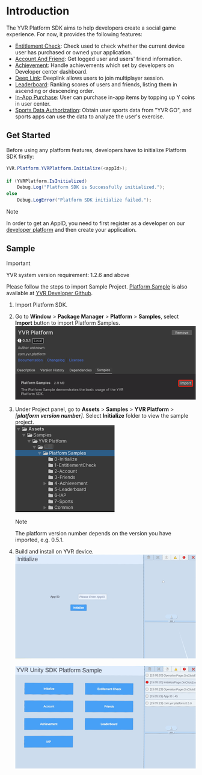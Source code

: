 # Introduction

The YVR Platform SDK aims to help developers create a social game experience. For now, it provides the following features:

-   [Entitlement Check](./EntitlementCheck.md): Check used to check whether the current device user has purchased or owned your application.
-   [Account And Friend](./AccountAndFriends.md): Get logged user and users' friend information.
-   [Achievement](./Achievement.md): Handle achievements which set by developers on Developer center dashboard.
-   [Deep Link](./DeepLink.md): Deeplink allows users to join multiplayer session.
-   [Leaderboard](./Leaderboard.md): Ranking scores of users and friends, listing them in ascending or descending order.
-   [In-App Purchase](./IAPClient.md): User can purchase in-app items by topping up Y coins in user center.
-   [Sports Data Authorization](./SportsDataAuthorization.md): Obtain user sports data from "YVR GO", and sports apps can use the data to analyze the user's exercise.


## Get Started

Before using any platform features, developers have to initialize Platform SDK firstly:

```csharp
YVR.Platform.YVRPlatform.Initialize(<appId>);

if (YVRPlatform.IsInitialized)
    Debug.Log("Platform SDK is Successfully initialized.");
else
    Debug.LogError("Platform SDK initialize failed.");
```

> [!Note]
> In order to get an AppID, you need to first register as a developer on our [developer platform](https://developer.yvr.cn/yvrdvcenter/) and then create your application.


## Sample

> [!Important]
> YVR system version requirement: 1.2.6 and above

Please follow the steps to import Sample Project. [Platform Sample](https://github.com/YVRDeveloper/PlatformSample-Unity) is also available at [YVR Developer Github](https://github.com/YVRDeveloper).

1. Import Platform SDK.

2. Go to **Window** > **Package Manager** > **Platform** > **Samples**, select **Import** button to import Platform Samples.
    <br />
    ![ImportSamples](./Samples/ImportSamples.png)

3. Under Project panel, go to **Assets** > **Samples** > **YVR Platform** > *[**platform version number**]*. Select **Initialize** folder to view the sample project. 
    <br />
    ![ProjectFolder](./Samples/ProjectFolder.png)
    <br />
    > [!Note]
    > The platform version number depends on the version you have imported, e.g. 0.5.1.

4. Build and install on YVR device. 
    <br />
    ![InitializeSample](./Samples/InitializeSample.png)
    <br /><br />
    ![PlatformSample](./Samples/PlatformSample.png)


